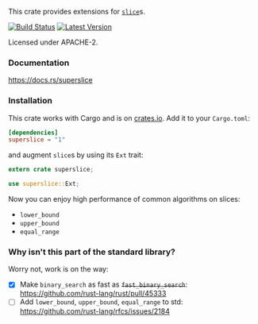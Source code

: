 This crate provides extensions for [`slice`](https://doc.rust-lang.org/stable/std/primitive.slice.html)s.

[![Build Status](https://travis-ci.org/alkis/superslice-rs.svg?branch=master)](https://travis-ci.org/alkis/superslice-rs)
[![Latest Version](https://img.shields.io/crates/v/superslice.svg)](https://crates.io/crates/superslice)

Licensed under APACHE-2.

### Documentation

https://docs.rs/superslice

### Installation

This crate works with Cargo and is on
[crates.io](https://crates.io/crates/ordslice). Add it to your `Cargo.toml`:

```toml
[dependencies]
superslice = "1"
```

and augment `slice`s by using its `Ext` trait:

```rust
extern crate superslice;

use superslice::Ext;
```

Now you can enjoy high performance of common algorithms on slices:

- `lower_bound`
- `upper_bound`
- `equal_range`

### Why isn't this part of the standard library?

Worry not, work is on the way:

- [X] Make `binary_search` as fast as ~~`fast_binary_search`~~:  https://github.com/rust-lang/rust/pull/45333
- [ ] Add `lower_bound`, `upper_bound`, `equal_range` to std: https://github.com/rust-lang/rfcs/issues/2184
